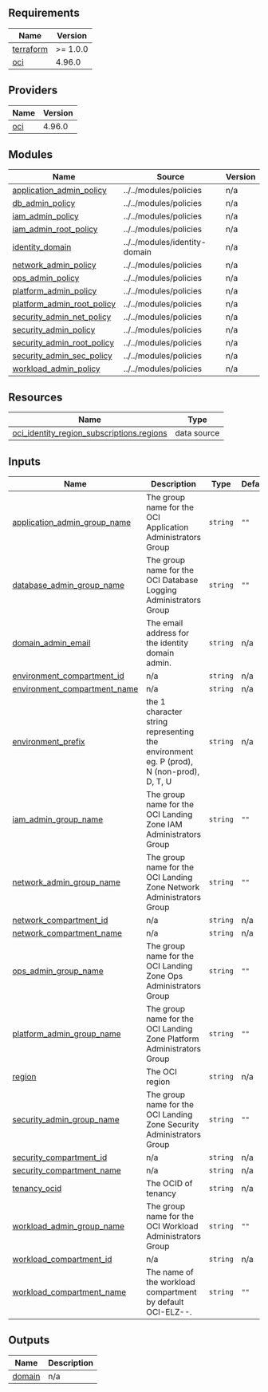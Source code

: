 <!-- BEGIN_TF_DOCS -->
## Requirements

| Name | Version |
|------|---------|
| <a name="requirement_terraform"></a> [terraform](#requirement\_terraform) | >= 1.0.0 |
| <a name="requirement_oci"></a> [oci](#requirement\_oci) | 4.96.0 |

## Providers

| Name | Version |
|------|---------|
| <a name="provider_oci"></a> [oci](#provider\_oci) | 4.96.0 |

## Modules

| Name | Source | Version |
|------|--------|---------|
| <a name="module_application_admin_policy"></a> [application\_admin\_policy](#module\_application\_admin\_policy) | ../../modules/policies | n/a |
| <a name="module_db_admin_policy"></a> [db\_admin\_policy](#module\_db\_admin\_policy) | ../../modules/policies | n/a |
| <a name="module_iam_admin_policy"></a> [iam\_admin\_policy](#module\_iam\_admin\_policy) | ../../modules/policies | n/a |
| <a name="module_iam_admin_root_policy"></a> [iam\_admin\_root\_policy](#module\_iam\_admin\_root\_policy) | ../../modules/policies | n/a |
| <a name="module_identity_domain"></a> [identity\_domain](#module\_identity\_domain) | ../../modules/identity-domain | n/a |
| <a name="module_network_admin_policy"></a> [network\_admin\_policy](#module\_network\_admin\_policy) | ../../modules/policies | n/a |
| <a name="module_ops_admin_policy"></a> [ops\_admin\_policy](#module\_ops\_admin\_policy) | ../../modules/policies | n/a |
| <a name="module_platform_admin_policy"></a> [platform\_admin\_policy](#module\_platform\_admin\_policy) | ../../modules/policies | n/a |
| <a name="module_platform_admin_root_policy"></a> [platform\_admin\_root\_policy](#module\_platform\_admin\_root\_policy) | ../../modules/policies | n/a |
| <a name="module_security_admin_net_policy"></a> [security\_admin\_net\_policy](#module\_security\_admin\_net\_policy) | ../../modules/policies | n/a |
| <a name="module_security_admin_policy"></a> [security\_admin\_policy](#module\_security\_admin\_policy) | ../../modules/policies | n/a |
| <a name="module_security_admin_root_policy"></a> [security\_admin\_root\_policy](#module\_security\_admin\_root\_policy) | ../../modules/policies | n/a |
| <a name="module_security_admin_sec_policy"></a> [security\_admin\_sec\_policy](#module\_security\_admin\_sec\_policy) | ../../modules/policies | n/a |
| <a name="module_workload_admin_policy"></a> [workload\_admin\_policy](#module\_workload\_admin\_policy) | ../../modules/policies | n/a |

## Resources

| Name | Type |
|------|------|
| [oci_identity_region_subscriptions.regions](https://registry.terraform.io/providers/oracle/oci/4.96.0/docs/data-sources/identity_region_subscriptions) | data source |

## Inputs

| Name | Description | Type | Default | Required |
|------|-------------|------|---------|:--------:|
| <a name="input_application_admin_group_name"></a> [application\_admin\_group\_name](#input\_application\_admin\_group\_name) | The group name for the OCI Application Administrators Group | `string` | `""` | no |
| <a name="input_database_admin_group_name"></a> [database\_admin\_group\_name](#input\_database\_admin\_group\_name) | The group name for the OCI Database Logging Administrators Group | `string` | `""` | no |
| <a name="input_domain_admin_email"></a> [domain\_admin\_email](#input\_domain\_admin\_email) | The email address for the identity domain admin. | `string` | n/a | yes |
| <a name="input_environment_compartment_id"></a> [environment\_compartment\_id](#input\_environment\_compartment\_id) | n/a | `string` | n/a | yes |
| <a name="input_environment_compartment_name"></a> [environment\_compartment\_name](#input\_environment\_compartment\_name) | n/a | `string` | n/a | yes |
| <a name="input_environment_prefix"></a> [environment\_prefix](#input\_environment\_prefix) | the 1 character string representing the environment eg. P (prod), N (non-prod), D, T, U | `string` | n/a | yes |
| <a name="input_iam_admin_group_name"></a> [iam\_admin\_group\_name](#input\_iam\_admin\_group\_name) | The group name for the OCI Landing Zone IAM Administrators Group | `string` | `""` | no |
| <a name="input_network_admin_group_name"></a> [network\_admin\_group\_name](#input\_network\_admin\_group\_name) | The group name for the OCI Landing Zone Network Administrators Group | `string` | `""` | no |
| <a name="input_network_compartment_id"></a> [network\_compartment\_id](#input\_network\_compartment\_id) | n/a | `string` | n/a | yes |
| <a name="input_network_compartment_name"></a> [network\_compartment\_name](#input\_network\_compartment\_name) | n/a | `string` | n/a | yes |
| <a name="input_ops_admin_group_name"></a> [ops\_admin\_group\_name](#input\_ops\_admin\_group\_name) | The group name for the OCI Landing Zone Ops Administrators Group | `string` | `""` | no |
| <a name="input_platform_admin_group_name"></a> [platform\_admin\_group\_name](#input\_platform\_admin\_group\_name) | The group name for the OCI Landing Zone Platform Administrators Group | `string` | `""` | no |
| <a name="input_region"></a> [region](#input\_region) | The OCI region | `string` | n/a | yes |
| <a name="input_security_admin_group_name"></a> [security\_admin\_group\_name](#input\_security\_admin\_group\_name) | The group name for the OCI Landing Zone Security Administrators Group | `string` | `""` | no |
| <a name="input_security_compartment_id"></a> [security\_compartment\_id](#input\_security\_compartment\_id) | n/a | `string` | n/a | yes |
| <a name="input_security_compartment_name"></a> [security\_compartment\_name](#input\_security\_compartment\_name) | n/a | `string` | n/a | yes |
| <a name="input_tenancy_ocid"></a> [tenancy\_ocid](#input\_tenancy\_ocid) | The OCID of tenancy | `string` | n/a | yes |
| <a name="input_workload_admin_group_name"></a> [workload\_admin\_group\_name](#input\_workload\_admin\_group\_name) | The group name for the OCI Workload Administrators Group | `string` | `""` | no |
| <a name="input_workload_compartment_id"></a> [workload\_compartment\_id](#input\_workload\_compartment\_id) | n/a | `string` | n/a | yes |
| <a name="input_workload_compartment_name"></a> [workload\_compartment\_name](#input\_workload\_compartment\_name) | The name of the workload compartment by default OCI-ELZ-<Workload Name>-<Region>. | `string` | `""` | no |

## Outputs

| Name | Description |
|------|-------------|
| <a name="output_domain"></a> [domain](#output\_domain) | n/a |
<!-- END_TF_DOCS -->